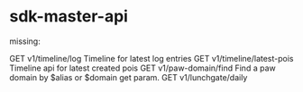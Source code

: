# sdk-master-api

missing:

GET v1/timeline/log	Timeline for latest log entries
GET	v1/timeline/latest-pois	Timeline api for latest created pois
GET	v1/paw-domain/find	Find a paw domain by $alias or $domain get param.
GET	v1/lunchgate/daily